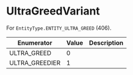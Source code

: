 # UltraGreedVariant

For `EntityType.ENTITY_ULTRA_GREED` (406). 

| Enumerator | Value | Description |
| - | - | - |
| ULTRA_GREED | 0 |  |
| ULTRA_GREEDIER | 1 |  |
